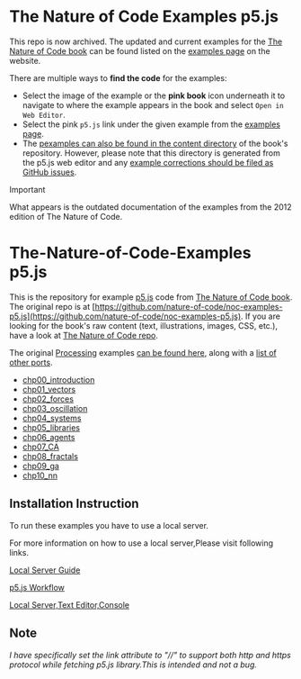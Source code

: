 # The Nature of Code Examples p5.js

This repo is now archived. The updated and current examples for the [The Nature of Code book](https://natureofcode.com/) can be found listed on the [examples page](https://natureofcode.com/examples) on the website.

There are multiple ways to **find the code** for the examples:

* Select the image of the example or the **pink book** icon underneath it to navigate to where the example appears in the book and select `Open in Web Editor`.
* Select the pink `p5.js` link under the given example from the [examples page](https://natureofcode.com/examples).
* The [pexamples can also be found in the content directory](https://github.com/nature-of-code/noc-book-2/tree/main/content/examples) of the book's repository. However, please note that this directory is generated from the p5.js web editor and any [example corrections should be filed as GitHub issues](https://github.com/nature-of-code/noc-book-2/issues).
 
> [!IMPORTANT]
> What appears is the outdated documentation of the examples from the 2012 edition of The Nature of Code.

# The-Nature-of-Code-Examples p5.js

This is the repository for example [p5.js](https://github.com/lmccart/p5.js/) code from [The Nature of Code book](http://natureofcode.com/).  The original repo is at [https://github.com/nature-of-code/noc-examples-p5.js](https://github.com/nature-of-code/noc-examples-p5.js). If you are looking for the book's raw content (text, illustrations, images, CSS, etc.), have a look at [The Nature of Code repo](https://github.com/shiffman/The-Nature-of-Code).

The original [Processing](http://processing.org) examples [can be found here](https://github.com/shiffman/The-Nature-of-Code-Examples), along with a [list of other ports](https://github.com/shiffman/The-Nature-of-Code-Examples/blob/master/README.md).

* [chp00_introduction](chp00_introduction/index.md)
* [chp01_vectors](chp01_vectors/index.md)
* [chp02_forces](chp02_forces/index.md)
* [chp03_oscillation](chp03_oscillation/index.md)
* [chp04_systems](chp04_systems/index.md)
* [chp05_libraries](chp05_libraries/index.md)
* [chp06_agents](chp06_agents/index.md)
* [chp07_CA](chp07_CA/index.md)
* [chp08_fractals](chp08_fractals/index.md)
* [chp09_ga](chp09_ga/index.md)
* [chp10_nn](chp10_nn/index.md)

## Installation Instruction

To run these examples you have to use a local server.

For more information on how to use a local server,Please visit following links.

[Local Server Guide](https://github.com/processing/p5.js/wiki/Local-server)

[p5.js Workflow](https://www.youtube.com/watch?v=HZ4D3wDRaec)

[Local Server,Text Editor,Console](https://www.youtube.com/watch?v=UCHzlUiDD10)


## Note

*I have specifically set the link attribute to "//" to support both http and https protocol while fetching p5.js library.This is intended and not a bug.*



